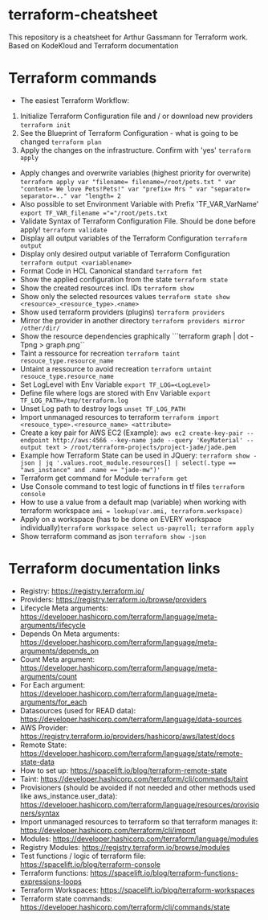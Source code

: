 # terraform-cheatsheet
 This repository is a cheatsheet for Arthur Gassmann for Terraform work. Based on KodeKloud and Terraform documentation


# Terraform commands
- The easiest Terraform Workflow:
1. Initialize Terraform Configuration file and / or download new providers ```terraform init```
2. See the Blueprint of Terraform Configuration - what is going to be changed ```terraform plan```
3. Apply the changes on the infrastructure. Confirm with 'yes' ```terraform apply```
- Apply changes and overwrite variables (highest priority for overwrite) ```terraform apply var "filename= filename=/root/pets.txt " var "content= We love Pets!Pets!" var "prefix= Mrs " var "separator= separator=.." var "length= 2```
- Also possible to set Environment Variable with Prefix 'TF_VAR_VarName' ```export TF_VAR_filename ="="/root/pets.txt```
- Validate Syntax of Terraform Configuration File. Should be done before apply! ```terraform validate```
- Display all output variables of the Terraform Configuration ```terraform output```
- Display only desired output variable of Terraform Configuration ```terraform output <variablename>```
- Format Code in HCL Canonical standard ```terraform fmt```
- Show the applied configuration from the state ```terraform state```
- Show the created resources incl. IDs ```terraform show```
- Show only the selected resources values ```terraform state show <resource>_<resource_type>.<name>```
- Show used terraform providers (plugins) ```terraform providers```
- Mirror the provider in another directory ```terraform providers mirror /other/dir/```
- Show the resource dependencies graphically ```terraform graph | dot -Tpng > graph.png``
- Taint a ressource for recreation ```terraform taint resouce_type.resource_name```
- Untaint a ressource to avoid recreation ```terraform untaint resouce_type.resource_name```
- Set LogLevel with Env Variable ```export TF_LOG=<LogLevel>```
- Define file where logs are stored with Env Variable ```export TF_LOG_PATH=/tmp/terraform.log```
- Unset Log path to destroy logs ```unset TF_LOG_PATH```
- Import unmanaged resources to terraform ```terraform import <resouce_type>.<resource_name> <attribute>```
- Create a key pair for AWS EC2 (Example): ```aws ec2 create-key-pair --endpoint http://aws:4566 --key-name jade --query 'KeyMaterial' --output text > /root/terraform-projects/project-jade/jade.pem```
- Example how Terraform State can be used in JQuery: ```terraform show -json | jq '.values.root_module.resources[] | select(.type == "aws_instance" and .name == "jade-mw")'```
- Terraform get command for Module ```terraform get```
- Use Console command to test logic of functions in tf files ```terraform console```
- How to use a value from a default map (variable) when working with terraform workspace ```ami = lookup(var.ami, terraform.workspace)```
- Apply on a workspace (has to be done on EVERY workspace individually)```terraform workspace select us-payroll; terraform apply```
- Show terraform command as json ```terraform show -json```


# Terraform documentation links
- Registry: https://registry.terraform.io/
- Providers: https://registry.terraform.io/browse/providers
- Lifecycle Meta arguments: https://developer.hashicorp.com/terraform/language/meta-arguments/lifecycle 
- Depends On Meta arguments: https://developer.hashicorp.com/terraform/language/meta-arguments/depends_on
- Count Meta argument: https://developer.hashicorp.com/terraform/language/meta-arguments/count 
- For Each argument: https://developer.hashicorp.com/terraform/language/meta-arguments/for_each 
- Datasources (used for READ data): https://developer.hashicorp.com/terraform/language/data-sources 
- AWS Provider: https://registry.terraform.io/providers/hashicorp/aws/latest/docs
- Remote State: https://developer.hashicorp.com/terraform/language/state/remote-state-data
- How to set up: https://spacelift.io/blog/terraform-remote-state 
- Taint: https://developer.hashicorp.com/terraform/cli/commands/taint 
- Provisioners (should be avoided if not needed and other methods used like aws_instance.user_data): https://developer.hashicorp.com/terraform/language/resources/provisioners/syntax
- Import unmanaged resources to terraform so that terraform manages it: https://developer.hashicorp.com/terraform/cli/import
- Modules: https://developer.hashicorp.com/terraform/language/modules
- Registry Modules: https://registry.terraform.io/browse/modules
- Test functions / logic of terraform file: https://spacelift.io/blog/terraform-console
- Terraform functions: https://spacelift.io/blog/terraform-functions-expressions-loops 
- Terraform Workspaces: https://spacelift.io/blog/terraform-workspaces
- Terraform state commands: https://developer.hashicorp.com/terraform/cli/commands/state

